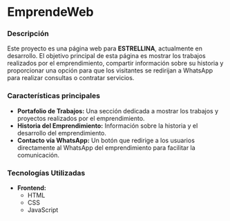 # EmprendeWeb

### Descripción
Este proyecto es una página web para **ESTRELLINA**, actualmente en desarrollo. El objetivo principal de esta página es mostrar los trabajos realizados por el emprendimiento, compartir información sobre su historia y proporcionar una opción para que los visitantes se redirijan a WhatsApp para realizar consultas o contratar servicios.

### Características principales

- **Portafolio de Trabajos:** Una sección dedicada a mostrar los trabajos y proyectos realizados por el emprendimiento.
- **Historia del Emprendimiento:** Información sobre la historia y el desarrollo del emprendimiento.
- **Contacto vía WhatsApp:** Un botón que redirige a los usuarios directamente al WhatsApp del emprendimiento para facilitar la comunicación.

### Tecnologías Utilizadas

- **Frontend:**
  - HTML
  - CSS
  - JavaScript
